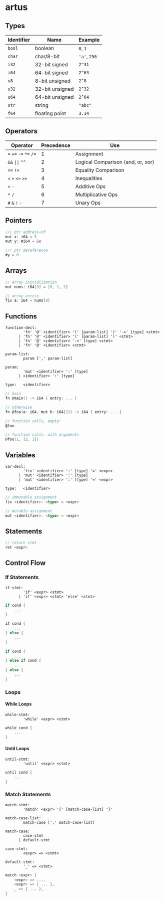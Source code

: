# artus

## Types
| Identifier | Name | Example |
|------------|------|---------|
| `bool` | boolean | `0`, `1`
| `char` | char/8-bit | `'a'`, `256`
| `i32` | 32-bit signed | `2^31`
| `i64` | 64-bit signed | `2^63`
| `u8` | 8-bit unsigned | `2^8`
| `u32` | 32-bit unsigned | `2^32`
| `u64` | 64-bit unsigned | `2^64`
| `str` | string | `"abc"`
| `f64` | floating point | `3.14`

## Operators
| Operator | Precedence | Use |
|----------|------------|-----|
| `=` `+=` `-=` `*=` `/=` | 1 | Assignment
| `&&` `\|\|` `^^` | 2 | Logical Comparison (and, or, xor)
| `==` `!=` | 3 | Equality Comparison
| `<` `>` `<=` `>=` | 4 | Inequalities
| `+` `-` | 5 | Additive Ops
| `*` `/` | 6 | Multiplicative Ops
| `#` `&` `!` `-` | 7 | Unary Ops

## Pointers
```go
/// ptr address-of
mut x: i64 = 5
mut y: #i64 = &x

/// ptr dereference
#y = 0
```

## Arrays
```go
// array initialization
mut nums: i64[3] = [0, 1, 2]

// array access
fix a: i64 = nums[0]
```

## Functions
```
function-decl: 
        'fn' '@' <identifier> '(' [param-list] ')' '->' [type] <stmt>
      | 'fn' '@' <identifier> '(' [param-list] ')' <stmt>
      | 'fn' '@' <identifier> '->' [type] <stmt>
      | 'fn' '@' <identifier> <stmt>

param-list: 
        param [',' param-list]

param:
        'mut' <identifier> ':' [type]
      | <identifier> ':' [type]

type:   <identifier>
```
```go
// main
fn @main() -> i64 { entry: ... }

// otherwise
fn @foo(a: i64, mut b: i64[2]) -> i64 { entry: ... }

// function calls, empty:
@foo

// function calls, with arguments
@foo(1, [2, 3])
```

## Variables
```
var-decl:
        'fix' <identifier> ':' [type] '=' <expr>
      | 'mut' <identifier> ':' [type]
      | 'mut' <identifier> ':' [type] '=' <expr>

type:   <identifier>
```
```go
// immutable assignment
fix <identifier>: <type> = <expr>

// mutable assignment
mut <identifier>: <type> = <expr>
```

## Statements
```go
// return stmt
ret <expr>
```

## Control Flow

### If Statements
```
if-stmt:
        'if' <expr> <stmt>
      | 'if' <expr> <stmt> 'else' <stmt>
```
```go
if cond {
    ...
}

if cond {
    ...
} else {
    ...
}

if cond {
    ...
} else if cond {
    ...
} else {
    ...
}
```

### Loops

#### While Loops
```
while-stmt:
        'while' <expr> <stmt>
```
```go
while cond {
    ...
}
```

#### Until Loops
```
until-stmt:
        'until' <expr> <stmt>
```
```go
until cond {
    ...
}
```

### Match Statements
```
match-stmt:
        'match' <expr> '{' [match-case-list] '}'

match-case-list:
        match-case [',' match-case-list]

match-case:
        case-stmt
      | default-stmt

case-stmt:
        <expr> => <stmt>

default-stmt:
        '_' => <stmt>
```
```go
match <expr> {
    <expr> => ...,
    <expr> => { ... },
    _ => { ... },
}
```
